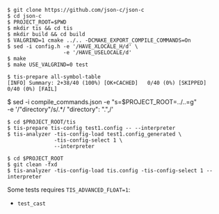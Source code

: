 ```
$ git clone https://github.com/json-c/json-c
$ cd json-c
$ PROJECT_ROOT=$PWD
$ mkdir tis && cd tis
$ mkdir build && cd build
$ VALGRIND=1 cmake ../.. -DCMAKE_EXPORT_COMPILE_COMMANDS=On
$ sed -i config.h -e '/HAVE_XLOCALE_H/d' \
                  -e '/HAVE_USELOCALE/d'
$ make
$ make USE_VALGRIND=0 test
```

```
$ tis-prepare all-symbol-table
[INFO] Summary: 2+38/40 (100%) [OK+CACHED]   0/40 (0%) [SKIPPED]   0/40 (0%) [FAIL]
```

$ sed -i compile_commands.json -e "s=$PROJECT_ROOT=../..=g" \
                               -e '/"directory"/s/.*/  "directory": ".",/'

```
$ cd $PROJECT_ROOT/tis
$ tis-prepare tis-config test1.config -- --interpreter
$ tis-analyzer -tis-config-load test1.config_generated \
               -tis-config-select 1 \
               --interpreter
```

```
$ cd $PROJECT_ROOT
$ git clean -fxd
$ tis-analyzer -tis-config-load tis.config -tis-config-select 1 --interpreter
```

Some tests requires `TIS_ADVANCED_FLOAT=1`:
- `test_cast`
